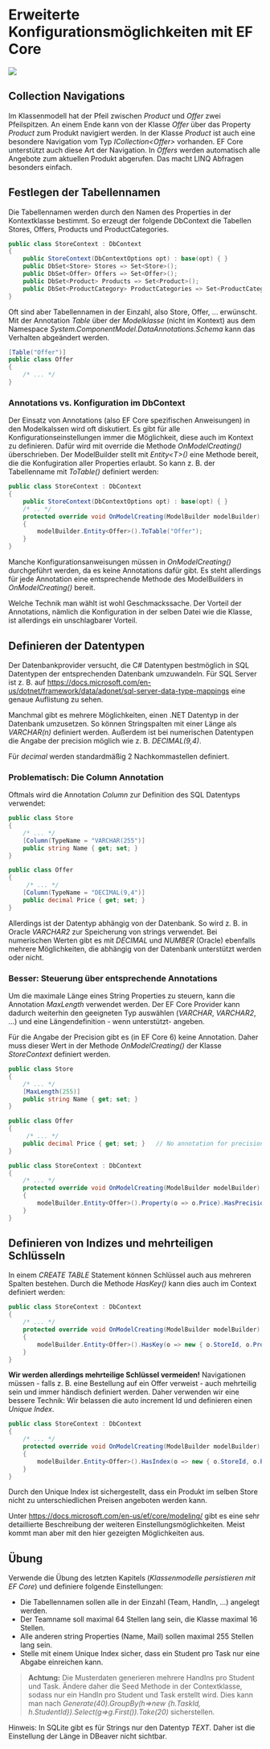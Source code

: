 # Erweiterte Konfigurationsmöglichkeiten mit EF Core

![](klassenmodell20211203.svg)

## Collection Navigations

Im Klassenmodell hat der Pfeil zwischen *Product* und *Offer* zwei Pfeilspitzen. An einem Ende
kann von der Klasse *Offer* über das Property *Product* zum Produkt navigiert werden. In der
Klasse *Product* ist auch eine besondere Navigation vom Typ *ICollection\<Offer\>* vorhanden.
EF Core unterstützt auch diese Art der Navigation. In *Offers* werden automatisch alle
Angebote zum aktuellen Produkt abgerufen. Das macht LINQ Abfragen besonders einfach.

## Festlegen der Tabellennamen

Die Tabellennamen werden durch den Namen des Properties in der Kontextklasse bestimmt.
So erzeugt der folgende DbContext die Tabellen Stores, Offers, Products und ProductCategories.

```c#
public class StoreContext : DbContext
{
    public StoreContext(DbContextOptions opt) : base(opt) { }
    public DbSet<Store> Stores => Set<Store>();
    public DbSet<Offer> Offers => Set<Offer>();
    public DbSet<Product> Products => Set<Product>();
    public DbSet<ProductCategory> ProductCategories => Set<ProductCategory>();
}
```

Oft sind aber Tabellennamen in der Einzahl, also Store, Offer, ... erwünscht. Mit der Annotation *Table*
über der *Modelklasse*  (nicht im Kontext) aus dem Namespace *System.ComponentModel.DataAnnotations.Schema*
kann das Verhalten abgeändert werden.
```c#
[Table("Offer")]
public class Offer
{
    /* ... */
}
```

### Annotations vs. Konfiguration im DbContext

Der Einsatz von Annotations (also EF Core spezifischen Anweisungen) in den Modelkalssen wird oft
diskutiert. Es gibt für alle Konfigurationseinstellungen immer die Möglichkeit, diese auch im
Kontext zu definieren. Dafür wird mit override die Methode *OnModelCreating()* überschrieben.
Der ModelBuilder stellt mit *Entity\<T\>()* eine Methode bereit, die die Konfugiration aller
Properties erlaubt. So kann z. B. der Tabellenname mit *ToTable()* definiert werden:

```c#
public class StoreContext : DbContext
{
    public StoreContext(DbContextOptions opt) : base(opt) { }
    /* .. */
    protected override void OnModelCreating(ModelBuilder modelBuilder)
    {
        modelBuilder.Entity<Offer>().ToTable("Offer");
    }
}
```

Manche Konfigurationsanweisungen müssen in *OnModelCreating()* durchgeführt werden, da es keine
Annotations dafür gibt. Es steht allerdings für jede Annotation eine entsprechende Methode
des ModelBuilders in *OnModelCreating()* bereit.

Welche Technik man wählt ist wohl Geschmackssache. Der Vorteil der Annotations, nämlich die
Konfiguration in der selben Datei wie die Klasse, ist allerdings ein unschlagbarer Vorteil.

## Definieren der Datentypen

Der Datenbankprovider versucht, die C# Datentypen bestmöglich in SQL Datentypen der entsprechenden
Datenbank umzuwandeln. Für SQL Server ist z. B. auf https://docs.microsoft.com/en-us/dotnet/framework/data/adonet/sql-server-data-type-mappings
eine genaue Auflistung zu sehen.

Manchmal gibt es mehrere Möglichkeiten, einen .NET Datentyp in der Datenbank umzusetzen. So können
Stringspalten mit einer Länge als *VARCHAR(n)* definiert werden. Außerdem ist bei numerischen
Datentypen die Angabe der precision möglich wie z. B. *DECIMAL(9,4)*.

Für *decimal* werden standardmäßig 2 Nachkommastellen definiert.

### Problematisch: Die Column Annotation

Oftmals wird die Annotation *Column* zur Definition des SQL Datentyps verwendet:

```c#
public class Store
{
    /* ... */
    [Column(TypeName = "VARCHAR(255")]
    public string Name { get; set; }
}

public class Offer
{
     /* ... */
    [Column(TypeName = "DECIMAL(9,4")]
    public decimal Price { get; set; }
}
```

Allerdings ist der Datentyp abhängig von der Datenbank. So wird z. B. in Oracle *VARCHAR2* zur
Speicherung von strings verwendet. Bei numerischen Werten gibt es mit *DECIMAL* und *NUMBER* (Oracle)
ebenfalls mehrere Möglichkeiten, die abhängig von der Datenbank unterstützt werden oder nicht.

### Besser: Steuerung über entsprechende Annotations

Um die maximale Länge eines String Properties zu steuern, kann die Annotation *MaxLength* verwendet
werden. Der EF Core Provider kann dadurch weiterhin den geeigneten Typ auswählen
(*VARCHAR*, *VARCHAR2*, ...) und eine Längendefinition - wenn unterstützt- angeben.

Für die Angabe der Precision gibt es (in EF Core 6) keine Annotation. Daher muss dieser Wert in der
Methode *OnModelCreating()* der Klasse *StoreContext* definiert werden.

```c#
public class Store
{
    /* ... */
    [MaxLength(255)]
    public string Name { get; set; }
}

public class Offer
{
     /* ... */
    public decimal Price { get; set; }   // No annotation for precision :( --> OnModelCreating
}

public class StoreContext : DbContext
{
    /* ... */
    protected override void OnModelCreating(ModelBuilder modelBuilder)
    {
        modelBuilder.Entity<Offer>().Property(o => o.Price).HasPrecision(9, 4);
    }
}
```
## Definieren von Indizes und mehrteiligen Schlüsseln

In einem *CREATE TABLE* Statement können Schlüssel auch aus mehreren Spalten bestehen.
Durch die Methode *HasKey()* kann dies auch im Context definiert werden:

```c#
public class StoreContext : DbContext
{
    /* ... */
    protected override void OnModelCreating(ModelBuilder modelBuilder)
    {
        modelBuilder.Entity<Offer>().HasKey(o => new { o.StoreId, o.ProductEan });
    }
}
```

**Wir werden allerdings mehrteilige Schlüssel vermeiden!** Navigationen müssen - falls
z. B. eine Bestellung auf ein Offer verweist - auch mehrteilig sein und immer händisch
definiert werden. Daher verwenden wir eine bessere Technik: Wir belassen die auto increment Id und
definieren einen *Unique Index*.

```c#
public class StoreContext : DbContext
{
    /* ... */
    protected override void OnModelCreating(ModelBuilder modelBuilder)
    {
        modelBuilder.Entity<Offer>().HasIndex(o => new { o.StoreId, o.ProductEan }).IsUnique();
    }
}
```

Durch den Unique Index ist sichergestellt, dass ein Produkt im selben Store nicht zu unterschiedlichen
Preisen angeboten werden kann.

Unter https://docs.microsoft.com/en-us/ef/core/modeling/ gibt es eine sehr detaillierte Beschreibung
der weiteren Einstellungsmöglichkeiten. Meist kommt man aber mit den hier gezeigten
Möglichkeiten aus.

## Übung

Verwende die Übung des letzten Kapitels (*Klassenmodelle persistieren mit EF Core*) und
definiere folgende Einstellungen:

- Die Tabellennamen sollen alle in der Einzahl (Team, HandIn, ...) angelegt werden.
- Der Teamname soll maximal 64 Stellen lang sein, die Klasse maximal 16 Stellen.
- Alle anderen string Properties (Name, Mail) sollen maximal 255 Stellen lang sein.
- Stelle mit einem Unique Index sicher, dass ein Student pro Task nur eine Abgabe einreichen kann.

> **Achtung:** Die Musterdaten generieren mehrere HandIns pro Student und Task. Ändere daher
> die Seed Methode in der Contextklasse, sodass nur ein HandIn pro Student und Task erstellt wird.
> Dies kann man nach *Generate(40).GroupBy(h=>new {h.TaskId, h.StudentId}).Select(g=>g.First()).Take(20)*
> sicherstellen.

Hinweis: In SQLite gibt es für Strings nur den Datentyp *TEXT*. Daher ist die Einstellung
der Länge in DBeaver nicht sichtbar.
